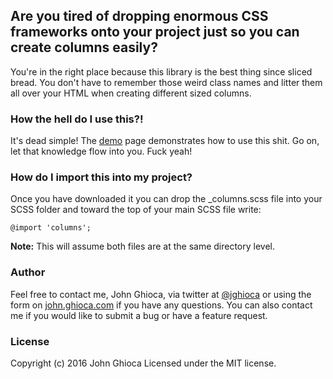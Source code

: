 ## Are you tired of dropping enormous CSS frameworks onto your project just so you can create columns easily?

You're in the right place because this library is the best thing since sliced bread. You don't have to remember those weird class names and litter them all over your HTML when creating different sized columns.

### How the hell do I use this?!

It's dead simple! The [demo](demo.html) page demonstrates how to use this shit. Go on, let that knowledge flow into you. Fuck yeah!

### How do I import this into my project?

Once you have downloaded it you can drop the _columns.scss file into your SCSS folder and toward the top of your main SCSS file write:

`@import 'columns';`

**Note:** This will assume both files are at the same directory level.

### Author

Feel free to contact me, John Ghioca, via twitter at [@jghioca](https://twitter.com/jghioca) or using the form on [john.ghioca.com](http://johnghioca.com/) if you have any questions. You can also contact me if you would like to submit a bug or have a feature request.

### License

Copyright (c) 2016 John Ghioca Licensed under the MIT license.


